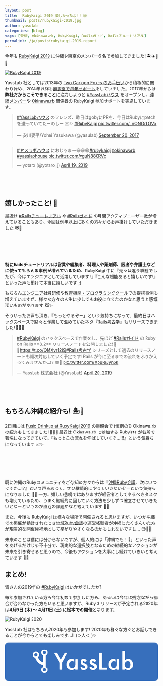 ```yaml
---
layout: post
title:  RubyKaigi 2019 楽しかったよ!! 😆
thumbnail: posts/rubykaigi-2019.jpg
author: yasulab
categories: [blog]
tags: [登壇, Okinawa.rb, RubyKaigi, Railsガイド, Railsチュートリアル]
permalink: /ja/posts/rubykaigi-2019-report
---
```


今年も [RubyKaigi 2019](https://rubykaigi.org/2019) に沖縄や東京のメンバー６名で参加してきました! 🏝✈️💎✨

[![RubyKaigi 2019](https://i.gyazo.com/c9f0ade697003039fbcdba76a7ff3f01.png)](https://rubykaigi.org/2019)

YassLab 社としては2013年の [Two Cartoon Foxes のお手伝い](http://rubykaigi.org/2013/volunteers/)から積極的に関わり始め、2014年以降も[翻訳面で毎年サポート](http://rubykaigi.org/2014/team/)をしていました。2017年からは**弊社だからこそできること**に注力しようと [#YassLabハウス](https://twitter.com/search?f=tweets&vertical=default&q=YassLab%E3%83%8F%E3%82%A6%E3%82%B9%20OR%20yasslabhouse&src=typd) をオープンし、[沖縄メンバー](https://yasslab.jp/ja/#okinawa)や [Okinawa.rb](https://ruby.okinawa/) 関係者の RubyKaigi 参加サポートを実施しています。

<div style="margin-bottom: 30px;">
  <blockquote class="twitter-tweet" data-lang="en"><p lang="ja" dir="ltr"><a href="https://twitter.com/hashtag/YassLab%E3%83%8F%E3%82%A6%E3%82%B9?src=hash&amp;ref_src=twsrc%5Etfw">#YassLabハウス</a> のフレンズ、昨日はgobyにPRを、今日はRubyにpatchを送っていてたーのしー ✉️✨ <a href="https://twitter.com/hashtag/RubyKaigi?src=hash&amp;ref_src=twsrc%5Etfw">#RubyKaigi</a> <a href="https://t.co/LnONGrLOVx">pic.twitter.com/LnONGrLOVx</a></p>&mdash; 安川要平/Yohei Yasukawa (@yasulab) <a href="https://twitter.com/yasulab/status/910544522559422464?ref_src=twsrc%5Etfw">September 20, 2017</a></blockquote>
</div>

<div style="margin-bottom: 100px;">
  <blockquote class="twitter-tweet" data-lang="en"><p lang="ja" dir="ltr"><a href="https://twitter.com/hashtag/%E3%83%A4%E3%82%B9%E3%83%A9%E3%83%9C%E3%83%8F%E3%82%A6%E3%82%B9?src=hash&amp;ref_src=twsrc%5Etfw">#ヤスラボハウス</a> におじゃまー😆😆😆<a href="https://twitter.com/hashtag/rubykaigi?src=hash&amp;ref_src=twsrc%5Etfw">#rubykaigi</a> <a href="https://twitter.com/hashtag/okinawarb?src=hash&amp;ref_src=twsrc%5Etfw">#okinawarb</a> <a href="https://twitter.com/hashtag/yasslabhouse?src=hash&amp;ref_src=twsrc%5Etfw">#yasslabhouse</a> <a href="https://t.co/vguN880RVc">pic.twitter.com/vguN880RVc</a></p>&mdash; yotaro (@yotaro_j) <a href="https://twitter.com/yotaro_j/status/1119263855383695362?ref_src=twsrc%5Etfw">April 19, 2019</a></blockquote>
</div>

<script async src="https://platform.twitter.com/widgets.js" charset="utf-8"></script>


## 嬉しかったこと! 💖

最近は [#Railsチュートリアル](https://twitter.com/hashtag/Rails%E3%83%81%E3%83%A5%E3%83%BC%E3%83%88%E3%83%AA%E3%82%A2%E3%83%AB) や [#Railsガイド](https://twitter.com/hashtag/Railsガイド) の月間アクティブユーザー数が増えていることもあり、今回は例年以上に多くの方々からお声掛けしていただきました 😻💖

<div style="margin-bottom: 100px;">
  <script async class="speakerdeck-embed" data-slide="9" data-id="30289234a2f743b6b2827602cfbc5991" data-ratio="1.33333333333333" src="//speakerdeck.com/assets/embed.js"></script>
</div>

**特にRailsチュートリアルは営業や編集者、料理人や薬剤師、医者や弁護士などに使ってもらえる事例が増えているため**、RubyKaigi 中に『元々は違う職種でしたが、今はエンジニアとして活躍しています!』『こんな機能あると嬉しいです!』といった声も聞けて本当に嬉しいです ;)

もちろん[エンジニア社員研修](https://railstutorial.jp/business)や[教育機関・プログラミングクール](https://railstutorial.jp/#partners)での提携事例も増えていますが、様々な方々の人生に少しでもお役に立てたのかなと思うと感慨深いものがあります 😹✨

そういったお声も頂き、『もっとやるぞー」という気持ちになって、最終日はハックスペースで黙々と作業して温めていたネタ『[Rails考古学](https://twitter.com/search?q=Rails考古学)』もリリースできました! 🚀🆕✨

<div style="margin-bottom: 100px;">
  <blockquote class="twitter-tweet" data-lang="en"><p lang="ja" dir="ltr"><a href="https://twitter.com/hashtag/RubyKaigi?src=hash&amp;ref_src=twsrc%5Etfw">#RubyKaigi</a> のハックスペースで作業をし、先ほど <a href="https://twitter.com/hashtag/Rails%E3%82%AC%E3%82%A4%E3%83%89?src=hash&amp;ref_src=twsrc%5Etfw">#Railsガイド</a> の Ruby on Rails **3.2** リリースノートを公開しました! 🚀✨<a href="https://t.co/QMXvr12i9j">https://t.co/QMXvr12i9j</a><a href="https://twitter.com/hashtag/Rails%E8%80%83%E5%8F%A4%E5%AD%A6?src=hash&amp;ref_src=twsrc%5Etfw">#Rails考古学</a> シリーズとして過去のリリースノートも順次対応していく予定です! Rails が今に至るまでの流れをふりかえってみませんか...!? 😆💖 <a href="https://t.co/XpuRiJyn6k">pic.twitter.com/XpuRiJyn6k</a></p>&mdash; YassLab 株式会社 (@YassLab) <a href="https://twitter.com/YassLab/status/1119509871517241344?ref_src=twsrc%5Etfw">April 20, 2019</a></blockquote>
</div>


## もちろん沖縄の紹介も! 🏝🌺

2日目には [Fusic Drinkup at RubyKaigi 2019](https://fusic.connpass.com/event/124806/) の懇親会で (恒例の?) Okinawa.rb の紹介もしてきました! 🏢🏃💨 最近は Okinawa.rb に参加する Rubyists が各所で著名になってきていて、『もっとこの流れを伸ばしていくぞ...!!!』という気持ちになっています 📈✨

<div style="margin-bottom: 100px;">
  <script async class="speakerdeck-embed" data-id="1afdf7a18eb54fc9a2c5cd23061b09d6" data-ratio="1.33333333333333" src="//speakerdeck.com/assets/embed.js"></script>
</div>


既に沖縄のRubyコミュニティをご存知の方々からは『[沖縄Ruby会議](https://ruby.okinawa/okrk02/)、次はいつですか...!?』という声もあって、ぜひ継続的にやっていきたいぞーという気持ちになりました 💎✨ 一方、嬉しい悲鳴ではありますが経営者としてやるべきタスクも増えているため、うまく継続的に回していく方法を少しずつ確立させていきたいとなーというのが直近の課題かなと考えています 🤔💭

また、今後も RubyKaigi は様々な場所で開催されると思いますが、いつか沖縄での開催が検討されたとき[地域Ruby会議](https://regional.rubykaigi.org/)の運営経験者が沖縄にたくさんいた方が現実的な開催候補地として挙がりやすくなるのかもしれないですし... 😏💭✨

未来のことは僕には分からないですが、個人的には「沖縄でも！🙌」といった声をあげるだけじゃ不十分で、現実的な選択肢となるための継続的なアクションが未来を引き寄せると思うので、今後もアクションを大事にし続けていきいと考えています 🏃💨



## まとめ! 

皆さんの2019年の [#RubyKaigi](https://twitter.com/hashtag/RubyKaigi) はいかがでしたか?

毎年参加されている方も今年初めて参加した方も、あるいは今年は残念ながら都合が合わなかった方もいると思いますが、Ruby 3 リリースが予定される2020年は**4月9日 (木) 〜 4月11日 (土) に松本での開催**となります。

![RubyKaigi 2020](https://i.gyazo.com/0f69556270e50a3f8beb20a5cd07dc0b.jpg)

YassLab 社はもちろん2020年も参加します! 2020年も様々な方々とお話しできることが今からとても楽しみです...!! (＞人＜ )✨

[![YassLab Inc.](/img/logos/800x200.png)](/)


